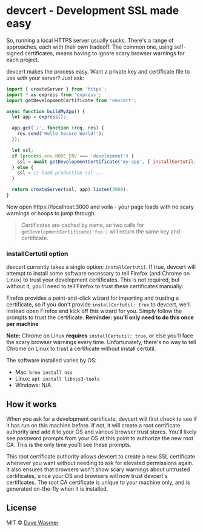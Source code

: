 # devcert - Development SSL made easy

So, running a local HTTPS server usually sucks. There's a range of approaches,
each with their own tradeoff. The common one, using self-signed certificates,
means having to ignore scary browser warnings for each project.

devcert makes the process easy. Want a private key and certificate file to use
with your server? Just ask:

```js
import { createServer } from 'https';
import * as express from 'express';
import getDevelopmentCertificate from 'devcert';

async function buildMyApp() {
  let app = express();

  app.get('/', function (req, res) {
    res.send('Hello Secure World!');
  });

  let ssl;
  if (process.env.NODE_ENV === 'development') {
    ssl = await getDevelopmentCertificate('my-app', { installCertutil: true });
  } else {
    ssl = // load production ssl ...
  }

  return createServer(ssl, app).listen(3000);
}
```

Now open https://localhost:3000 and voila - your page loads with no scary
warnings or hoops to jump through.

> Certificates are cached by name, so two calls for
`getDevelopmentCertificate('foo')` will return the same key and certificate.

### installCertutil option

devcert currently takes a single option: `installCertutil`. If true, devcert
will attempt to install some software necessary to tell Firefox (and Chrome on
Linux) to trust your development certificates. This is not required, but without
it, you'll need to tell Firefox to trust these certificates manually:

Firefox provides a point-and-click wizard for importing and trusting a
certificate, so if you don't provide `installCertutil: true` to devcert, we'll
instead open Firefox and kick off this wizard for you. Simply follow the prompts
to trust the certificate. **Reminder: you'll only need to do this once per
machine**

**Note:** Chrome on Linux **requires** `installCertutil: true`, or else you'll
face the scary browser warnings every time. Unfortunately, there's no way to
tell Chrome on Linux to trust a certificate without install certutil.

The software installed varies by OS:

* Mac: `brew install nss`
* Linux: `apt install libnss3-tools`
* Windows: N/A

## How it works

When you ask for a development certificate, devcert will first check to see if
it has run on this machine before. If not, it will create a root certificate
authority and add it to your OS and various browser trust stores. You'll likely
see password prompts from your OS at this point to authorize the new root CA.
This is the only time you'll see these prompts.

This root certificate authority allows devcert to create a new SSL certificate
whenever you want without needing to ask for elevated permissions again. It also
ensures that browsers won't show scary warnings about untrusted certificates,
since your OS and browsers will now trust devcert's certificates. The root CA
certificate is unique to your machine only, and is generated on-the-fly when it
is installed.

## License

MIT © [Dave Wasmer](http://davewasmer.com)

